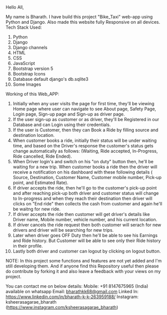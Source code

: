 Hello All, 

My name is Bharath. I have build this project "Bike_Taxi" web-app using Python and Django. Also made this website fully Responsive on all devices.
Tech Stack Used:
1. Python
2. Django
3. Django channels
4. HTML
5. CSS
6. JavaScript
7. Bootstrap version 5
8. Bootstrap Icons
9. Database default django's db.sqlite3
10. Some Images

Working of this Web_APP:
1. Initially when any user visits the page for first time, they'll be viewing Home page where user can navigate
   to see About page, Safety Page, Login page, Sign-up page and Sign-up as driver page.
2. If the user sign-up as customer or as driver, they'll be Registered in our Database and can Login using their credentials.
3. If the user is Customer, then they can Book a Ride by filling source and destination location.
4. When customer books a ride, initially their status will be under waiting time, and based on the Driver's response the customer's status gets change
   automatically as follows: (Waiting, Ride accepted, In-Progress, Ride cancelled, Ride Ended).
5. When Driver login's and switch on his "on duty" button then, he'll be waiting for a new trip. When customer books a ride then the driver will receive a notification
   on his dashboard with these following details ( Source, Destination, Customer Name, Customer mobile number, Pick-up point, and Estimated Rate).
6. If driver accepts the ride, then he'll go to the customer's pick-up point and after reaching pick-up both driver and customer status will change to In-progress and when they reach their destination
   then driver will clicks on "End ride" then collects the cash from customer and again he'll be waitng for new ride.
7. If driver accepts the ride then customer will get driver's details like Driver name, Mobile number, vehicle number, and his current location.
8. If driver cancels the ride request then both customer will serach for new drivers and driver will be searching for new trips.
9. Later when driver goes OFF Duty then he'll be able to see his Earnings and Ride history. But Customer will be able to see only their Ride history in their profile.
10. Lastly both driver and customer can logout by clicking on logout button.

NOTE: In this project some functions and features are not yet added and I'm still developing them. 
      And if anyone find this Repository useful then please do contribute by forking it and also leave a feedback with your views 
      on my project. 

You can contact me on below details:
Mobile: +91 8147675965 (India) available on whatsapp
Email: bharathkk68@gmail.com
Linked In: https://www.linkedin.com/in/bharath-k-k-263959188/
Instagram: ksheerasagarae_bharath (https://www.instagram.com/ksheerasagarae_bharath)
